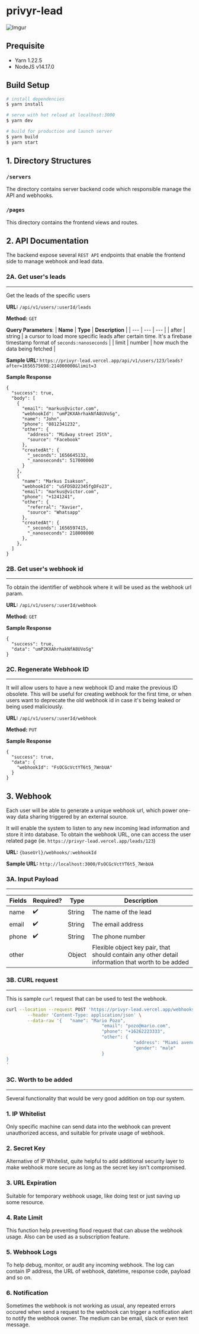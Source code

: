 # privyr-lead

![Imgur](https://i.imgur.com/1ZNY2vP.png)

## Prequisite

- Yarn 1.22.5
- NodeJS v14.17.0

## Build Setup

```bash
# install dependencies
$ yarn install

# serve with hot reload at localhost:3000
$ yarn dev

# build for production and launch server
$ yarn build
$ yarn start

```

## 1. Directory Structures

### `/servers`

The directory contains server backend code which responsible manage the API and webhooks.

### `/pages`

This directory contains the frontend views and routes.

## 2. API Documentation

The backend expose several `REST API` endpoints that enable the frontend side to manage webhook and lead data.

### 2A. Get user's leads

---

Get the leads of the specific users

**URL:** `/api/v1/users/:userId/leads`

**Method:** `GET`

**Query Parameters**:
| **Name** | **Type** | **Description** |
| --- | --- | --- |
| after | string | a cursor to load more specific leads after certain time. It's a firebase timestamp format of `seconds:nanoseconds` |
| limit | number | how much the data being fetched |

**Sample URL:** `https://privyr-lead.vercel.app/api/v1/users/123/leads?after=1656575698:214000000&limit=3`

**Sample Response**

```
{
  "success": true,
  "body": [
    {
      "email": "markus@victor.com",
      "webhookId": "umP2KXAhrhakNfA8UVoSg",
      "name": "John",
      "phone": "0812341232",
      "other": {
        "address": "Midway street 25th",
        "source": "Facebook"
      },
      "createdAt": {
        "_seconds": 1656645132,
        "_nanoseconds": 517000000
      }
    },
    {
      "name": "Markus Isakson",
      "webhookId": "uSFDSD22345fgDFo23",
      "email": "markus@victor.com",
      "phone": "+1241241",
      "other": {
        "referral": "Xavier",
        "source": "Whatsapp"
      },
      "createdAt": {
        "_seconds": 1656597415,
        "_nanoseconds": 218000000
      },
    },
  ]
}
```

### 2B. Get user's webhook id

---

To obtain the identifier of webhook where it will be used as the webhook url param.

**URL:** `/api/v1/users/:userId/webhook`

**Method:** `GET`

**Sample Response**

```
{
  "success": true,
  "data": "umP2KXAhrhakNfA8UVoSg"
}
```

### 2C. Regenerate Webhook ID

---

It will allow users to have a new webhook ID and make the previous ID obsolete. This will be useful for creating webhook for the first time, or when users want to deprecate the old webhook id in case it's being leaked or being used maliciously.

**URL:** `/api/v1/users/:userId/webhook`

**Method:** `PUT`

**Sample Response**

```
{
  "success": true,
  "data": {
    "webhookId": "FsOCGcVctYT6t5_7WnbUA"
  }
}
```

## 3. Webhook

Each user will be able to generate a unique webhook url, which power one-way data sharing triggered by an external source.

It will enable the system to listen to any new incoming lead information and store it into database. To obtain the webhook URL, one can access the user related page (ie. `https://privyr-lead.vercel.app/leads/123`)

**URL:** `{baseUrl}/webhooks/:webhookId`

**Sample URL:** `http://localhost:3000/FsOCGcVctYT6t5_7WnbUA`

### 3A. Input Payload

---

| Fields | Required? | Type   | Description                                                                                       |
| ------ | --------- | ------ | ------------------------------------------------------------------------------------------------- |
| name   | ✔️        | String | The name of the lead                                                                              |
| email  | ✔️        | String | The email address                                                                                 |
| phone  | ✔️        | String | The phone number                                                                                  |
| other  |           | Object | Flexible object key pair, that should contain any other detail information that worth to be added |

### 3B. CURL request

---

This is sample `curl` request that can be used to test the webhook.

```bash
curl --location --request POST 'https://privyr-lead.vercel.app/webhooks/y3qt3O1X5f4w8n3Qvi3uK' \
		--header 'Content-Type: application/json' \
		--data-raw '{	"name": "Mario Pozo",
									"email": "pozo@mario.com",
									"phone": "+16262223333",
									"other": {
												"address": "Miami avenue 27th",
												"gender": "male"
									}
}
'
```

### 3C. Worth to be added

---

Several functionality that would be very good addition on top our system.

### 1. IP Whitelist

Only specific machine can send data into the webhook can prevent unauthorized access, and suitable for private usage of webhook.

### 2. Secret Key

Alternative of IP Whitelist, quite helpful to add additional security layer to make webhook more secure as long as the secret key isn't compromised.

### 3. URL Expiration

Suitable for temporary webhook usage, like doing test or just saving up some resource.

### 4. Rate Limit

This function help preventing flood request that can abuse the webhook usage. Also can be used as a subscription feature.

### 5. Webhook Logs

To help debug, monitor, or audit any incoming webhook. The log can contain IP address, the URL of webhook, datetime, response code, payload and so on.

### 6. Notification

Sometimes the webhook is not working as usual, any repeated errors occured when send a request to the webhook can trigger a notification alert to notify the webhook owner. The medium can be email, slack or even text message.
